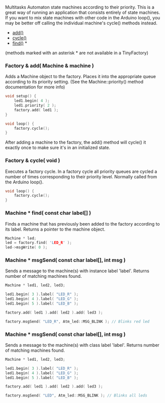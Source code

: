 Multitasks Automaton state machines according to their priority. This is a great way of running an application that consists entirely of state machines. If you want to mix state machines with other code in the Arduino loop(), you may be better off calling the individual machine's cycle() methods instead.  

* [add()](#factory--add-machine--machine-)
* [cycle()](#factory--cycle-void-)
* [find()](#machine--find-const-char-label-) *

(methods marked with an asterisk * are not available in a TinyFactory)

### Factory & add( Machine & machine ) ###

Adds a Machine object to the factory. Places it into the appropriate queue according to its priority setting. (See the Machine::priority() method documentation for more info)

```c++
void setup() {
	led1.begin( 4 );
	led1.priority( 2 );
	factory.add( led1 );
}

void loop() {
	factory.cycle();
}
```	
After adding a machine to the factory, the add() method will cycle() it exactly once to make sure it's in an initialized state.

### Factory & cycle( void ) ###

Executes a factory cycle. In a factory cycle all priority queues are cycled a number of times corresponding to their priority level. Normally called from the Arduino loop().

```c++
void loop() {
	factory.cycle();
}
```

### Machine * find( const char label[] ) ###

Finds a machine that has previously been added to the factory according to its label. Returns a pointer to the machine object.

```c++
Machine * led;
led = factory.find( 'LED_R' );
led->msgWrite( 0 );
```

### Machine * msgSend( const char label[], int msg ) ###

Sends a message to the machine(s) with instance label 'label'. Returns number of matching machines found.

```c++
Machine * led1, led2, led3;

led1.begin( 3 ).label( "LED_R" );
led1.begin( 4 ).label( "LED_G" );
led1.begin( 5 ).label( "LED_B" );

factory.add( led1 ).add( led2 ).add( led3 );

factory.msgSend( "LED_R", Atm_led::MSG_BLINK ); // Blinks red led
```


### Machine * msgSend( const char label[], int msg ) ###

Sends a message to the machine(s) with class label 'label'. Returns number of matching machines found.

```c++
Machine * led1, led2, led3;

led1.begin( 3 ).label( "LED_R" );
led1.begin( 4 ).label( "LED_G" );
led1.begin( 5 ).label( "LED_B" );

factory.add( led1 ).add( led2 ).add( led3 );

factory.msgSend( "LED", Atm_led::MSG_BLINK ); // Blinks all leds
```
